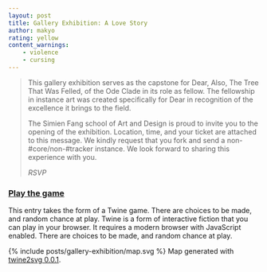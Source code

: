 ```yaml
---
layout: post
title: Gallery Exhibition: A Love Story
author: makyo
rating: yellow
content_warnings:
    - violence
    - cursing
---
```


> This gallery exhibition serves as the capstone for Dear, Also, The Tree That Was Felled, of the Ode Clade in its role as fellow. The fellowship in instance art was created specifically for Dear in recognition of the excellence it brings to the field.
>
> The Simien Fang school of Art and Design is proud to invite you to the opening of the exhibition. Location, time, and your ticket are attached to this message. We kindly request that you fork and send a non-#core/non-#tracker instance. We look forward to sharing this experience with you.
>
> *RSVP*

### [Play the game](/posts/gallery-exhibition/)

This entry takes the form of a Twine game. There are choices to be made, and random chance at play. Twine is a form of interactive fiction that you can play in your browser. It requires a modern browser with JavaScript enabled. There are choices to be made, and random chance at play.

{% include posts/gallery-exhibition/map.svg %}
Map generated with [twine2svg 0.0.1](https://github.com/makyo/twinedown).

